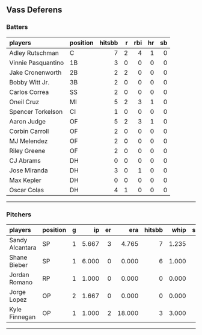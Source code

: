 ## Vass Deferens

### Batters

 
|players            |position | hitsbb|  r| rbi| hr| sb| 
|:------------------|:--------|------:|--:|---:|--:|--:| 
|Adley Rutschman    |C        |      7|  2|   4|  1|  0| 
|Vinnie Pasquantino |1B       |      3|  0|   0|  0|  0| 
|Jake Cronenworth   |2B       |      2|  2|   0|  0|  0| 
|Bobby Witt Jr.     |3B       |      2|  0|   0|  0|  0| 
|Carlos Correa      |SS       |      2|  0|   0|  0|  0| 
|Oneil Cruz         |MI       |      5|  2|   3|  1|  0| 
|Spencer Torkelson  |CI       |      1|  0|   0|  0|  0| 
|Aaron Judge        |OF       |      5|  2|   3|  1|  0| 
|Corbin Carroll     |OF       |      2|  0|   0|  0|  0| 
|MJ Melendez        |OF       |      2|  0|   0|  0|  0| 
|Riley Greene       |OF       |      2|  0|   0|  0|  0| 
|CJ Abrams          |DH       |      0|  0|   0|  0|  0| 
|Jose Miranda       |DH       |      3|  0|   1|  0|  0| 
|Max Kepler         |DH       |      0|  0|   0|  0|  0| 
|Oscar Colas        |DH       |      4|  1|   0|  0|  0| 


* * *

### Pitchers

 
|players         |position |  g|    ip| er|    era| hitsbb|  whip| so|  w| sv| 
|:---------------|:--------|--:|-----:|--:|------:|------:|-----:|--:|--:|--:| 
|Sandy Alcantara |SP       |  1| 5.667|  3|  4.765|      7| 1.235|  2|  0|  0| 
|Shane Bieber    |SP       |  1| 6.000|  0|  0.000|      6| 1.000|  3|  0|  0| 
|Jordan Romano   |RP       |  1| 1.000|  0|  0.000|      0| 0.000|  2|  0|  1| 
|Jorge Lopez     |OP       |  2| 1.667|  0|  0.000|      0| 0.000|  2|  0|  1| 
|Kyle Finnegan   |OP       |  1| 1.000|  2| 18.000|      3| 3.000|  0|  0|  0| 


* * *


